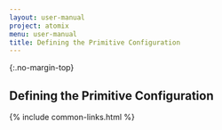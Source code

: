 ```yaml
---
layout: user-manual
project: atomix
menu: user-manual
title: Defining the Primitive Configuration
---
```


{:.no-margin-top}
## Defining the Primitive Configuration

{% include common-links.html %}
